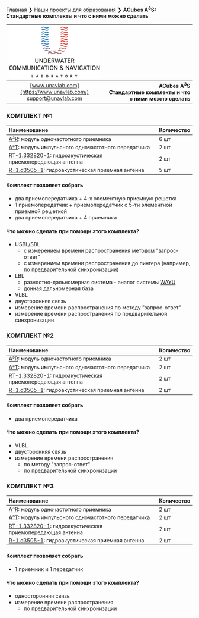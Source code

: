 [Главная](/README_RU) ❯ [Наши проекты для образования](/educational_projects_ru) ❯ **ACubes A<sup>3</sup>S: Стандартные комплекты и что с ними можно сделать**

<div style="page-break-after: always;"></div>

| ![logo](/documentation/sm_logo.png) |  |
| :---: | ---: |
| [www.unavlab.com](https://www.unavlab.com/) <br/> [support@unavlab.com](mailto:support@unavlab.com) | **ACubes A<sup>3</sup>S <br/> Стандартные комплекты и что с ними можно сделать** |



### КОМПЛЕКТ №1

| Наименование | Количество |
| :--- | :--- |
| [A³R](A3R_Datasheet_ru.md): модуль одночастотного приемника  | 6 шт |
| [A³T](A3T_Datasheet_ru.md): модуль импульсного одночастотного передатчика  | 2 шт |
| [RT-1.332820-1](https://docs.unavlab.com/documentation/RU/Transducers/RT_1_332820_1_Specification_ru.html): гидроакустическая приемопередающая антенна | 2 шт |
| [R-1.d3505-1](/documentation/RU/Transducers/R_1.d3505_1_Specification_ru): гидроакустическая приемная антенна | 5 шт |

#### Комплект позволяет собрать
- два приемопередатчика + 4-х элементную приемную решетка
- 1 приемопередатчик + приемопередатчик с 5-ти элементной приемной решеткой
- два приемопередатчика + 4 приемника

#### Что можно сделать при помощи этого комплекта?
- USBL/SBL
  - с измерением времени распространения методом "запрос-ответ"
  - с измерением времени распространения до пингера (например, по предварительной синхронизации)
- LBL
  - разностно-дальномерная система - аналог системы [WAYU](/documentation/RU/WAYU/WAYU_DataBrief_ru.html)
  - донная дальномерная база
- VLBL 
- двусторонняя связь
- измерение времени распространения по методу "запрос-ответ"
- измерение времени распространения по предварительной синхронизации

<div style="page-break-after: always;"></div>

### КОМПЛЕКТ №2

| Наименование | Количество |
| :--- | :--- |
| [A³R](A3R_Datasheet_ru.md): модуль одночастотного приемника  | 2 шт |
| [A³T](A3T_Datasheet_ru.md): модуль импульсного одночастотного передатчика  | 2 шт |
| [RT-1.332820-1](https://docs.unavlab.com/documentation/RU/Transducers/RT_1_332820_1_Specification_ru.html): гидроакустическая приемопередающая антенна | 2 шт |
| [R-1.d3505-1](/documentation/RU/Transducers/R_1.d3505_1_Specification_ru): гидроакустическая приемная антенна | 2 шт |

#### Комплект позволяет собрать
- два приемопередатчика

#### Что можно сделать при помощи этого комплекта?
- VLBL
- двусторонняя связь
- измерение времени распространения
  - по методу "запрос-ответ"
  - по предварительной синхронизации

<div style="page-break-after: always;"></div>

### КОМПЛЕКТ №3

| Наименование | Количество |
| :--- | :--- |
| [A³R](A3R_Datasheet_ru.md): модуль одночастотного приемника  | 2 шт |
| [A³T](A3T_Datasheet_ru.md): модуль импульсного одночастотного передатчика  | 2 шт |
| [RT-1.332820-1](https://docs.unavlab.com/documentation/RU/Transducers/RT_1_332820_1_Specification_ru.html): гидроакустическая приемопередающая антенна | 2 шт |
| [R-1.d3505-1](/documentation/RU/Transducers/R_1.d3505_1_Specification_ru): гидроакустическая приемная антенна | 2 шт |

#### Комплект позволяет собрать
- 1 приемник и 1 передатчик

#### Что можно сделать при помощи этого комплекта?
- односторонняя связь
- измерение времени распространения 
  - по предварительной синхронизации

<div style="page-break-after: always;"></div>

<div style="page-break-after: always;"></div>
